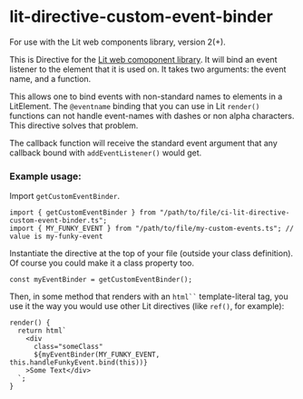 # lit-directive-custom-event-binder

For use with the Lit web components library, version 2(+).

This is Directive for the [Lit web comoponent library](https://lit.dev/). It will bind an event listener to the element that it is used on. It takes two arguments: the event name, and a function.

This allows one to bind events with non-standard names to elements in a LitElement. The `@eventname` binding that you can use in Lit `render()` functions can not handle event-names with dashes or non alpha characters. This directive solves that problem.

The callback function will receive the standard event argument that any callback bound with `addEventListener()` would get.

### Example usage:
Import `getCustomEventBinder`.

```
import { getCustomEventBinder } from "/path/to/file/ci-lit-directive-custom-event-binder.ts";
import { MY_FUNKY_EVENT } from "/path/to/file/my-custom-events.ts"; // value is my-funky-event
```

Instantiate the directive at the top of your file (outside your class definition). Of course you could make it a class property too.

```
const myEventBinder = getCustomEventBinder();
```

Then, in some method that renders with an ` html`` ` template-literal tag, you use it the way you would use other Lit directives (like `ref()`, for example):

```
render() {
  return html`
    <div
      class="someClass"
      ${myEventBinder(MY_FUNKY_EVENT, this.handleFunkyEvent.bind(this))}
    >Some Text</div>
  `;
}
```
